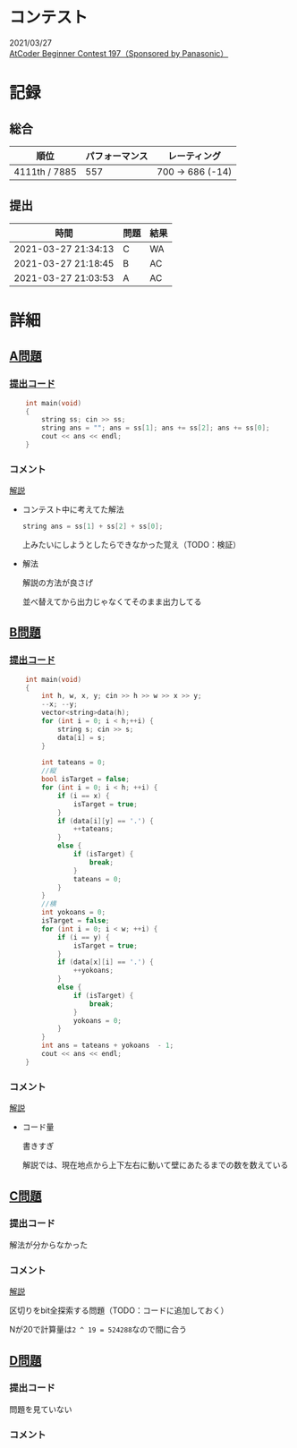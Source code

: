 # コンテスト
2021/03/27<br>
[AtCoder Beginner Contest 197（Sponsored by Panasonic）](https://atcoder.jp/contests/abc197)

# 記録
## 総合
|  順位  |  パフォーマンス  | レーティング |
| ---- | ---- | ---- |
|  4111th / 7885  | 557 | 700 → 686 (-14) |

## 提出
|  時間  |  問題  | 結果 |
| ---- | ---- | ---- |
| 2021-03-27 21:34:13 | C | WA |
| 2021-03-27 21:18:45 | B | AC |
| 2021-03-27 21:03:53 | A | AC |


# 詳細
## [A問題](https://atcoder.jp/contests/abc197/tasks/abc197_a)
### [提出コード](https://atcoder.jp/contests/abc197/submissions/21294891)
```c++
	int main(void)
	{
		string ss; cin >> ss;
		string ans = ""; ans = ss[1]; ans += ss[2]; ans += ss[0];
		cout << ans << endl;
	}
```

### コメント
[解説](https://atcoder.jp/contests/abc197/editorial/999)

* コンテスト中に考えてた解法

  ```c++
  string ans = ss[1] + ss[2] + ss[0];
  ```

  上みたいにしようとしたらできなかった覚え（TODO：検証）

* 解法

  解説の方法が良さげ

  並べ替えてから出力じゃなくてそのまま出力してる


## [B問題](https://atcoder.jp/contests/abc197/tasks/abc197_b)
### [提出コード](https://atcoder.jp/contests/abc197/submissions/21302213)
```c++
	int main(void)
	{
		int h, w, x, y; cin >> h >> w >> x >> y;
		--x; --y;
		vector<string>data(h);
		for (int i = 0; i < h;++i) {
			string s; cin >> s;
			data[i] = s;
		}
 
		int tateans = 0;
		//縦
		bool isTarget = false;
		for (int i = 0; i < h; ++i) {
			if (i == x) {
				isTarget = true;
			}
			if (data[i][y] == '.') {
				++tateans;
			}
			else {
				if (isTarget) {
					break;
				}
				tateans = 0;
			}
		}
		//横
		int yokoans = 0;
		isTarget = false;
		for (int i = 0; i < w; ++i) {
			if (i == y) {
				isTarget = true;
			}
			if (data[x][i] == '.') {
				++yokoans;
			}
			else {
				if (isTarget) {
					break;
				}
				yokoans = 0;
			}
		}
		int ans = tateans + yokoans  - 1;
		cout << ans << endl;
	}
```

### コメント
[解説](https://atcoder.jp/contests/abc197/editorial/998)

* コード量

  書きすぎ

  解説では、現在地点から上下左右に動いて壁にあたるまでの数を数えている


## [C問題](https://atcoder.jp/contests/abc197/tasks/abc197_c)
### 提出コード

解法が分からなかった

### コメント

[解説](https://atcoder.jp/contests/abc197/editorial/997)

区切りをbit全探索する問題（TODO：コードに追加しておく）

Nが20で計算量は```2 ^ 19 = 524288```なので間に合う


## [D問題]()
### 提出コード

問題を見ていない

### コメント
